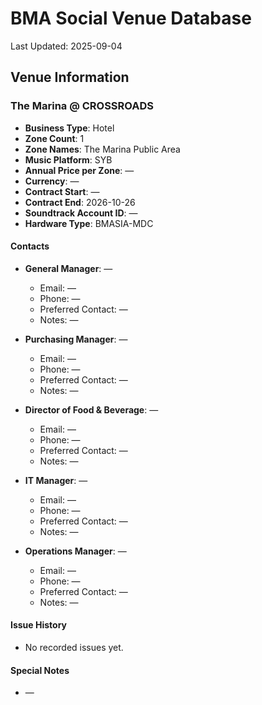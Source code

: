 # BMA Social Venue Database

Last Updated: 2025-09-04

## Venue Information

### The Marina @ CROSSROADS
- **Business Type**: Hotel
- **Zone Count**: 1
- **Zone Names**: The Marina Public Area
- **Music Platform**: SYB
- **Annual Price per Zone**: —
- **Currency**: —
- **Contract Start**: —
- **Contract End**: 2026-10-26
- **Soundtrack Account ID**: —
- **Hardware Type**: BMASIA-MDC

#### Contacts
- **General Manager**: —
  - Email: —
  - Phone: —
  - Preferred Contact: —
  - Notes: —

- **Purchasing Manager**: —
  - Email: —
  - Phone: —
  - Preferred Contact: —
  - Notes: —

- **Director of Food & Beverage**: —
  - Email: —
  - Phone: —
  - Preferred Contact: —
  - Notes: —

- **IT Manager**: —
  - Email: —
  - Phone: —
  - Preferred Contact: —
  - Notes: —

- **Operations Manager**: —
  - Email: —
  - Phone: —
  - Preferred Contact: —
  - Notes: —

#### Issue History
- No recorded issues yet.

#### Special Notes
- —
